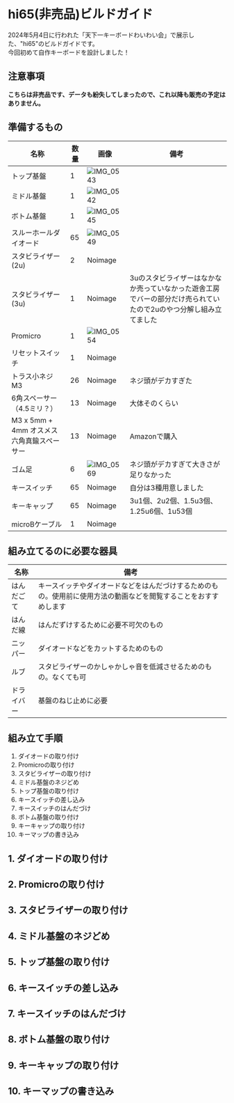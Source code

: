 # hi65(非売品)ビルドガイド
2024年5月4日に行われた「天下一キーボードわいわい会」で展示した、"hi65"のビルドガイドです。<br>
今回初めて自作キーボードを設計しました！<br>
## 注意事項
**こちらは非売品です、データも紛失してしまったので、これ以降も販売の予定はありません。**<br>
## 準備するもの
| 名称 | 数量 | 画像 | 備考 |
| --- | --- | --- | --- |
| トップ基盤  | 1 | ![IMG_0543](https://github.com/Kazusa2137/build-documents/assets/118288076/cfef7192-7332-49a5-8b06-ffcdce1e7c9f) |  |
| ミドル基盤  | 1 | ![IMG_0542](https://github.com/Kazusa2137/build-documents/assets/118288076/a5d69e1a-8f6e-46eb-8aa1-ea99ca2602d9) |  |
| ボトム基盤 | 1 | ![IMG_0545](https://github.com/Kazusa2137/build-documents/assets/118288076/e6018fce-0373-4e88-8d98-8557048009b0) |  |
| スルーホールダイオード | 65 | ![IMG_0549](https://github.com/Kazusa2137/build-documents/assets/118288076/72aaf389-bcea-4f4a-87b3-359fe60ce2c8) |  |
| スタビライザー(2u) | 2 | Noimage |  |
| スタビライザー(3u) | 1 | Noimage | 3uのスタビライザーはなかなか売っていなかった遊舎工房でバーの部分だけ売られていたので2uのやつ分解し組み立てました |
| Promicro | 1 | ![IMG_0554](https://github.com/Kazusa2137/build-documents/assets/118288076/c59e0dbf-3004-469c-83a7-20498da8deec) |  |
| リセットスイッチ | 1 | Noimage |  |
| トラス小ネジ M3 | 26 | Noimage | ネジ頭がデカすぎた |
| 6角スペーサー（4.5ミリ？） | 13 | Noimage | 大体そのくらい |
| M3 x 5mm + 4mm オスメス六角真鍮スペーサー | 13 | Noimage | Amazonで購入 |
| ゴム足 | 6 | ![IMG_0569](https://github.com/Kazusa2137/build-documents/assets/118288076/fde48fe5-0693-43b6-a58d-2b0815cc3e8f) | ネジ頭がデカすぎて大きさが足りなかった |
| キースイッチ | 65 | Noimage | 自分は3種用意しました |
| キーキャップ | 65 | Noimage | 3u1個、2u2個、1.5u3個、1.25u6個、1u53個 |
| microBケーブル | 1 | Noimage |  |
## 組み立てるのに必要な器具
| 名称 | 備考 |
|-----|-----|
| はんだごて | キースイッチやダイオードなどをはんだづけするためのもの。使用前に使用方法の動画などを閲覧することをおすすめします |
| はんだ線 | はんだずけするために必要不可欠のもの |
| ニッパー | ダイオードなどをカットするためのもの |
| ルブ | スタビライザーのかしゃかしゃ音を低減させるためのもの。なくても可 |
| ドライバー | 基盤のねじ止めに必要 |
## 組み立て手順
1. ダイオードの取り付け
2. Promicroの取り付け
3. スタビライザーの取り付け
4. ミドル基盤のネジどめ
5. トップ基盤の取り付け
6. キースイッチの差し込み
7. キースイッチのはんだづけ
8. ボトム基盤の取り付け
9. キーキャップの取り付け
10. キーマップの書き込み
## 1. ダイオードの取り付け
## 2. Promicroの取り付け
## 3. スタビライザーの取り付け
## 4. ミドル基盤のネジどめ
## 5. トップ基盤の取り付け
## 6. キースイッチの差し込み
## 7. キースイッチのはんだづけ
## 8. ボトム基盤の取り付け
## 9. キーキャップの取り付け
## 10. キーマップの書き込み
